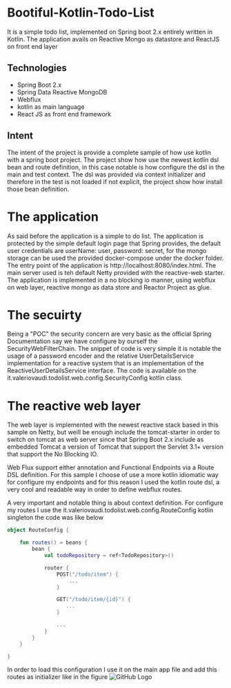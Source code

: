# Bootiful-Kotlin-Todo-List
 
It is a simple todo list, implemented on Spring boot 2.x entirely written in Kotlin. The application avails on 
Reactive Mongo as datastore and ReactJS on front end layer

## Technologies

- Spring Boot 2.x
- Spring Data Reactive MongoDB 
- Webflux
- kotlin as main language
- React JS as front end framework

## Intent
The intent of the project is provide a complete sample of how use kotlin with a spring boot project. 
The project show how use the newest kotlin dsl bean and route definition, in this case notable is how configure the dsl 
in the main and test context. The dsl was provided via context initializer and therefore in the test is not 
loaded if not explicit, the project show how install those bean definition.

# The application
As said before the application is a simple to do list. The application is protected by the simple default login page 
that Spring provides, the default user credentials are userName: user, password: secret, for the mongo storage can be used 
the provided docker-compose under the docker folder. The entry point of the application is http://localhost:8080/index.html.
The main server used is teh default Netty provided with the reactive-web starter. The application is implemented in a no blocking io manner, 
using webflux on web layer, reactive mongo as data store and Reactor Project as glue.

# The secuirty  

Being a "POC" the security concern are very basic as the official Spring Documentation say we have configure by ourself the SecurityWebFilterChain. 
The snippet of code is very simple it is notable the usage of a password encoder and the relative UserDetailsService implementation for a reactive system that is 
an implementation of the ReactiveUserDetailsService interface.
The code is available on the it.valeriovaudi.todolist.web.config.SecurityConfig kotlin class.

# The reactive web layer
The web layer is implemented with the newest reactive stack based in this sample on Netty, but weill be 
enough include the tomcat-starter in order to switch on tomcat as web server since that Spring Boot 2.x include 
as embedded Tomcat a version of Tomcat that support the Servlet 3.1+ version that support the No Blocking IO.

Web Flux support either annotation and Functional Endpoints via a Route DSL definition. For this sample I choose of use a 
more kotlin idiomatic way for configure my endpoints and for this reason I used the kotlin route dsl, 
a very cool and readable way in order to define webflux routes.

A very important and notable thing is about context definition. 
For configure my routes I use the it.valeriovaudi.todolist.web.config.RouteConfig kotlin singleton the code was like below
```kotlin
object RouteConfig {

    fun routes() = beans {
        bean {
            val todoRepository = ref<TodoRepository>()

            router {
                POST("/todo/item") {
                    ...
                }

                GET("/todo/item/{id}") {
                   ...
                }

                ...
            }
        }
    }

}
```
In order to load this configuration I use it on the main app file and add this routes as initializer like in the figure 
![GitHub Logo](https://github.com/mrFlick72/bootiful-kotlin-todo-list/images/routes_config.png)
